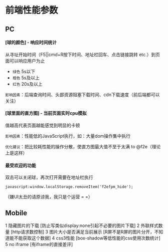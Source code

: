 # 前端性能参数

## PC

#### [球的颜色] - 响应时间统计

从寻址开始时间（F5||cmd+R按下时间、地址栏回车、点击链接跳转 etc.）到页面可以响应用户为止

* `绿色` 5s以下
* `橙色` 5s及以上
* `红色` 20s及以上

`影响因素`：后端查询时间、头部资源阻塞下载时间、cdn下载速度（前后端都可以关注）

#### [球里面的直方图] - 当前页面实时cpu模拟

值越高代表页面越能感觉到明显的卡顿

`影响因素`：性能低的JavaScript执行，如：大量dom操作集中执行

`优化建议`：把比较耗性能的操作分散，使直方图最大值不至于太满 to @f2e（理论上是这样）

#### 最受欢迎的功能

双击可以关闭球，再次打开需要在地址栏执行

    javascript:window.localStorage.removeItem('f2efpm_hide');

（嫌UI太丑的请原谅我，我只是个运营 = =）

## Mobile

1 隐藏图片的下载 [防止写类似display:none引起不必要的图片下载]
2 外联样式数量 [http请求数控制]
3 图片大小是否满足当前展示 [R屏不是R屏的图片分开，不知道能不能获取这个数据]
4 css3性能 [box-shadow等低性能的css使用次数统计]
5 no iframe [有iframe的直接差评]